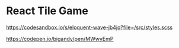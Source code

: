 # React Tile Game

https://codesandbox.io/s/eloquent-wave-jb4jq?file=/src/styles.scss

https://codepen.io/bigandy/pen/MWwyEmP

